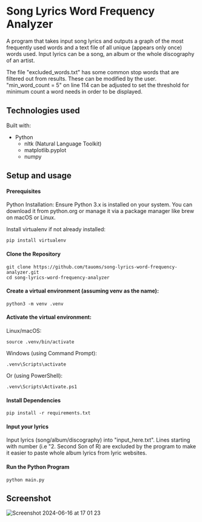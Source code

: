 # Song Lyrics Word Frequency Analyzer

A program that takes input song lyrics and outputs a graph of the most frequently used words and a text file of all unique (appears only once) words used. Input lyrics can be a song, an album or the whole discography of an artist.

The file "excluded_words.txt" has some common stop words that are filtered out from results. These can be modified by the user.
"min_word_count = 5" on line 114 can be adjusted to set the threshold for minimum count a word needs in order to be displayed.

## Technologies used

Built with:

- Python
  - nltk (Natural Language Toolkit)
  - matplotlib.pyplot
  - numpy

## Setup and usage

#### Prerequisites

Python Installation: Ensure Python 3.x is installed on your system. You can download it from python.org or manage it via a package manager like brew on macOS or Linux.

Install virtualenv if not already installed:

```
pip install virtualenv
```

#### Clone the Repository

```
git clone https://github.com/tauoms/song-lyrics-word-frequency-analyzer.git
cd song-lyrics-word-frequency-analyzer
```

#### Create a virtual environment (assuming venv as the name):

```
python3 -m venv .venv
```

#### Activate the virtual environment:

Linux/macOS:

```
source .venv/bin/activate
```

Windows (using Command Prompt):

```
.venv\Scripts\activate
```

Or (using PowerShell):

```
.venv\Scripts\Activate.ps1
```

#### Install Dependencies

```
pip install -r requirements.txt
```

#### Input your lyrics

Input lyrics (song/album/discography) into "input_here.txt". Lines starting with number (i.e "2. Second Son of R) are excluded by the program to make it easier to paste whole album lyrics from lyric websites.

#### Run the Python Program

```
python main.py
```

## Screenshot

![Screenshot 2024-06-16 at 17 01 23](https://github.com/tauoms/song-lyrics-word-frequency-analyzer/assets/147260100/76cfd91f-3e6c-4e71-a8ba-5fa8fd5528f3)
